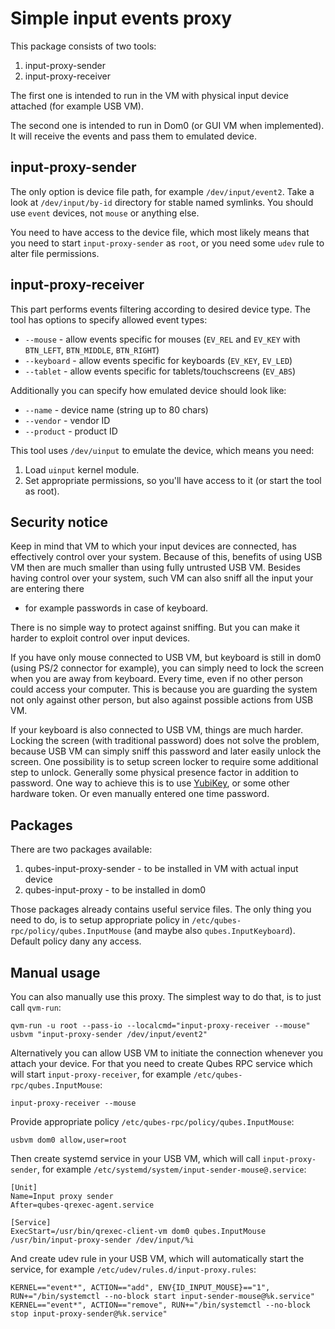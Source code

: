 Simple input events proxy
=========================

This package consists of two tools:
1. input-proxy-sender
2. input-proxy-receiver

The first one is intended to run in the VM with physical input device attached
(for example USB VM).

The second one is intended to run in Dom0 (or GUI VM when implemented). It will
receive the events and pass them to emulated device.


input-proxy-sender
------------------

The only option is device file path, for example `/dev/input/event2`. Take a
look at `/dev/input/by-id` directory for stable named symlinks. You should use
`event` devices, not `mouse` or anything else.

You need to have access to the device file, which most likely means that you
need to start `input-proxy-sender` as `root`, or you need some `udev` rule
to alter file permissions.

input-proxy-receiver
--------------------

This part performs events filtering according to desired device type. The tool
has options to specify allowed event types:

* `--mouse` - allow events specific for mouses (`EV_REL` and `EV_KEY` with
        `BTN_LEFT`, `BTN_MIDDLE`, `BTN_RIGHT`)
* `--keyboard` - allow events specific for keyboards (`EV_KEY`, `EV_LED`)
* `--tablet` - allow events specific for tablets/touchscreens (`EV_ABS`)

Additionally you can specify how emulated device should look like:

* `--name` - device name (string up to 80 chars)
* `--vendor` - vendor ID
* `--product` - product ID

This tool uses `/dev/uinput` to emulate the device, which means you need:
1. Load `uinput` kernel module.
2. Set appropriate permissions, so you'll have access to it (or start the tool as root).


Security notice
---------------

Keep in mind that VM to which your input devices are connected, has
effectively control over your system. Because of this, benefits of using USB VM
then are much smaller than using fully untrusted USB VM. Besides having control
over your system, such VM can also sniff all the input your are entering there
- for example passwords in case of keyboard.

There is no simple way to protect against sniffing. But you can make it harder
to exploit control over input devices.

If you have only mouse connected to USB VM, but keyboard is still in dom0
(using PS/2 connector for example), you can simply need to lock the screen when
you are away from keyboard. Every time, even if no other person could access
your computer. This is because you are guarding the system not only against
other person, but also against possible actions from USB VM.

If your keyboard is also connected to USB VM, things are much harder. Locking
the screen (with traditional password) does not solve the problem, because USB
VM can simply sniff this password and later easily unlock the screen. One
possibility is to setup screen locker to require some additional step to
unlock. Generally some physical presence factor in addition to password. One
way to achieve this is to use [YubiKey](https://www.qubes-os.org/doc/YubiKey/),
or some other hardware token. Or even manually entered one time password.

Packages
--------

There are two packages available:
1. qubes-input-proxy-sender - to be installed in VM with actual input device
2. qubes-input-proxy - to be installed in dom0

Those packages already contains useful service files. The only thing you need
to do, is to setup appropriate policy in
`/etc/qubes-rpc/policy/qubes.InputMouse` (and maybe also
`qubes.InputKeyboard`). Default policy dany any access.

Manual usage
------------

You can also manually use this proxy. The simplest way to do that, is to just
call `qvm-run`:

    qvm-run -u root --pass-io --localcmd="input-proxy-receiver --mouse" usbvm "input-proxy-sender /dev/input/event2"


Alternatively you can allow USB VM to initiate the connection whenever you
attach your device. For that you need to create Qubes RPC service which will
start `input-proxy-receiver`, for example `/etc/qubes-rpc/qubes.InputMouse`:

    input-proxy-receiver --mouse

Provide appropriate policy `/etc/qubes-rpc/policy/qubes.InputMouse`:

    usbvm dom0 allow,user=root

Then create systemd service in your USB VM, which will call
`input-proxy-sender`, for example
`/etc/systemd/system/input-sender-mouse@.service`:

    [Unit]
    Name=Input proxy sender
    After=qubes-qrexec-agent.service

    [Service]
    ExecStart=/usr/bin/qrexec-client-vm dom0 qubes.InputMouse /usr/bin/input-proxy-sender /dev/input/%i


And create udev rule in your USB VM, which will automatically start the
service, for example `/etc/udev/rules.d/input-proxy.rules`:

    KERNEL=="event*", ACTION=="add", ENV{ID_INPUT_MOUSE}=="1", RUN+="/bin/systemctl --no-block start input-sender-mouse@%k.service"
    KERNEL=="event*", ACTION=="remove", RUN+="/bin/systemctl --no-block stop input-proxy-sender@%k.service"

